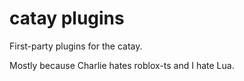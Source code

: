 # catay plugins

First-party plugins for the catay.

Mostly because Charlie hates roblox-ts and I hate Lua.
